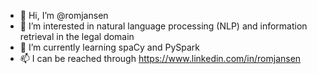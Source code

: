 - 👋 Hi, I’m @romjansen
- 👀 I’m interested in natural language processing (NLP) and information retrieval in the legal domain
- 🌱 I’m currently learning spaCy and PySpark
- 📫 I can be reached through https://www.linkedin.com/in/romjansen
